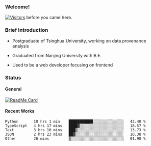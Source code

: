 ### Welcome!

[![Visitors](https://visitor-badge.laobi.icu/badge?page_id=HermitSun.HermitSun)]() before you came here.

### Brief Introduction

- Postgraduate of Tsinghua University, working on data provenance analysis

- Graduated from Nanjing University with B.E.

- Used to be a web developer focusing on frontend

### Status

#### General

[![ReadMe Card](https://github-readme-stats.hermitsun.vercel.app/api?username=HermitSun&count_private=true&show_icons=true)]()

#### Recent Works

<!--START_SECTION:waka-->
```text
Python       10 hrs 1 min    ███████████░░░░░░░░░░░░░░   43.40 % 
TypeScript   4 hrs 17 mins   ████▓░░░░░░░░░░░░░░░░░░░░   18.57 % 
Text         3 hrs 10 mins   ███▒░░░░░░░░░░░░░░░░░░░░░   13.73 % 
JSON         2 hrs 23 mins   ██▓░░░░░░░░░░░░░░░░░░░░░░   10.38 % 
Other        26 mins         ▒░░░░░░░░░░░░░░░░░░░░░░░░   01.90 % 
```
<!--END_SECTION:waka-->
